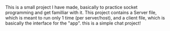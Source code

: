 This is a small project I have made, basically to practice socket programming and get familliar with it.
This project contains a Server file, which is meant to run only 1 time (per server/host), and a client file, which is basically the interface for the "app".
this is a simple chat project!
